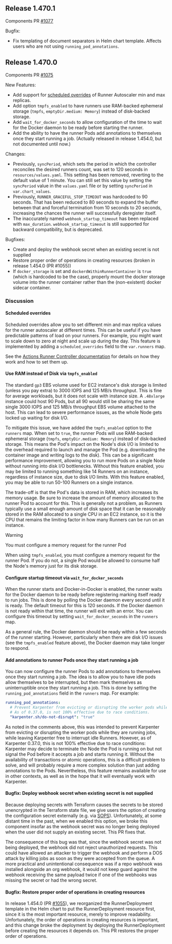 ## Release 1.470.1

Components PR [#1077](https://github.com/cloudposse/terraform-aws-components/pull/1077)

Bugfix:

- Fix templating of document separators in Helm chart template. Affects users who are not using
  `running_pod_annotations`.

## Release 1.470.0

Components PR [#1075](https://github.com/cloudposse/terraform-aws-components/pull/1075)

New Features:

- Add support for
  [scheduled overrides](https://github.com/actions/actions-runner-controller/blob/master/docs/automatically-scaling-runners.md#scheduled-overrides)
  of Runner Autoscaler min and max replicas.
- Add option `tmpfs_enabled` to have runners use RAM-backed ephemeral storage (`tmpfs`, `emptyDir.medium: Memory`)
  instead of disk-backed storage.
- Add `wait_for_docker_seconds` to allow configuration of the time to wait for the Docker daemon to be ready before
  starting the runner.
- Add the ability to have the runner Pods add annotations to themselves once they start running a job. (Actually
  released in release 1.454.0, but not documented until now.)

Changes:

- Previously, `syncPeriod`, which sets the period in which the controller reconciles the desired runners count, was set
  to 120 seconds in `resources/values.yaml`. This setting has been removed, reverting to the default value of 1 minute.
  You can still set this value by setting the `syncPeriod` value in the `values.yaml` file or by setting `syncPeriod` in
  `var.chart_values`.
- Previously, `RUNNER_GRACEFUL_STOP_TIMEOUT` was hardcoded to 90 seconds. That has been reduced to 80 seconds to expand
  the buffer between that and forceful termination from 10 seconds to 20 seconds, increasing the chances the runner will
  successfully deregister itself.
- The inaccurately named `webhook_startup_timeout` has been replaced with `max_duration`. `webhook_startup_timeout` is
  still supported for backward compatibility, but is deprecated.

Bugfixes:

- Create and deploy the webhook secret when an existing secret is not supplied
- Restore proper order of operations in creating resources (broken in release 1.454.0 (PR #1055))
- If `docker_storage` is set and `dockerdWithinRunnerContainer` is `true` (which is hardcoded to be the case), properly
  mount the docker storage volume into the runner container rather than the (non-existent) docker sidecar container.

### Discussion

#### Scheduled overrides

Scheduled overrides allow you to set different min and max replica values for the runner autoscaler at different times.
This can be useful if you have predictable patterns of load on your runners. For example, you might want to scale down
to zero at night and scale up during the day. This feature is implemented by adding a `scheduled_overrides` field to the
`var.runners` map.

See the
[Actions Runner Controller documentation](https://github.com/actions/actions-runner-controller/blob/master/docs/automatically-scaling-runners.md#scheduled-overrides)
for details on how they work and how to set them up.

#### Use RAM instead of Disk via `tmpfs_enabled`

The standard `gp3` EBS volume used for EC2 instance's disk storage is limited (unless you pay extra) to 3000 IOPS and
125 MB/s throughput. This is fine for average workloads, but it does not scale with instance size. A `.48xlarge`
instance could host 90 Pods, but all 90 would still be sharing the same single 3000 IOPS and 125 MB/s throughput EBS
volume attached to the host. This can lead to severe performance issues, as the whole Node gets locked up waiting for
disk I/O.

To mitigate this issue, we have added the `tmpfs_enabled` option to the `runners` map. When set to `true`, the runner
Pods will use RAM-backed ephemeral storage (`tmpfs`, `emptyDir.medium: Memory`) instead of disk-backed storage. This
means the Pod's impact on the Node's disk I/O is limited to the overhead required to launch and manage the Pod (e.g.
downloading the container image and writing logs to the disk). This can be a significant performance improvement,
allowing you to run more Pods on a single Node without running into disk I/O bottlenecks. Without this feature enabled,
you may be limited to running something like 14 Runners on an instance, regardless of instance size, due to disk I/O
limits. With this feature enabled, you may be able to run 50-100 Runners on a single instance.

The trade-off is that the Pod's data is stored in RAM, which increases its memory usage. Be sure to increase the amount
of memory allocated to the runner Pod to account for this. This is generally not a problem, as Runners typically use a
small enough amount of disk space that it can be reasonably stored in the RAM allocated to a single CPU in an EC2
instance, so it is the CPU that remains the limiting factor in how many Runners can be run on an instance.

> [!WARNING]
>
> You must configure a memory request for the runner Pod
>
> When using `tmpfs_enabled`, you must configure a memory request for the runner Pod. If you do not, a single Pod would
> be allowed to consume half the Node's memory just for its disk storage.

#### Configure startup timeout via `wait_for_docker_seconds`

When the runner starts and Docker-in-Docker is enabled, the runner waits for the Docker daemon to be ready before
registering marking itself ready to run jobs. This is done by polling the Docker daemon every second until it is ready.
The default timeout for this is 120 seconds. If the Docker daemon is not ready within that time, the runner will exit
with an error. You can configure this timeout by setting `wait_for_docker_seconds` in the `runners` map.

As a general rule, the Docker daemon should be ready within a few seconds of the runner starting. However, particularly
when there are disk I/O issues (see the `tmpfs_enabled` feature above), the Docker daemon may take longer to respond.

#### Add annotations to runner Pods once they start running a job

You can now configure the runner Pods to add annotations to themselves once they start running a job. The idea is to
allow you to have idle pods allow themselves to be interrupted, but then mark themselves as uninterruptible once they
start running a job. This is done by setting the `running_pod_annotations` field in the `runners` map. For example:

```yaml
running_pod_annotations:
  # Prevent Karpenter from evicting or disrupting the worker pods while they are running jobs
  # As of 0.37.0, is not 100% effective due to race conditions.
  "karpenter.sh/do-not-disrupt": "true"
```

As noted in the comments above, this was intended to prevent Karpenter from evicting or disrupting the worker pods while
they are running jobs, while leaving Karpenter free to interrupt idle Runners. However, as of Karpenter 0.37.0, this is
not 100% effective due to race conditions: Karpenter may decide to terminate the Node the Pod is running on but not
signal the Pod before it accepts a job and starts running it. Without the availability of transactions or atomic
operations, this is a difficult problem to solve, and will probably require a more complex solution than just adding
annotations to the Pods. Nevertheless, this feature remains available for use in other contexts, as well as in the hope
that it will eventually work with Karpenter.

#### Bugfix: Deploy webhook secret when existing secret is not supplied

Because deploying secrets with Terraform causes the secrets to be stored unencrypted in the Terraform state file, we
give users the option of creating the configuration secret externally (e.g. via
[SOPS](https://github.com/getsops/sops)). Unfortunately, at some distant time in the past, when we enabled this option,
we broke this component insofar as the webhook secret was no longer being deployed when the user did not supply an
existing secret. This PR fixes that.

The consequence of this bug was that, since the webhook secret was not being deployed, the webhook did not reject
unauthorized requests. This could have allowed an attacker to trigger the webhook and perform a DOS attack by killing
jobs as soon as they were accepted from the queue. A more practical and unintentional consequence was if a repo webhook
was installed alongside an org webhook, it would not keep guard against the webhook receiving the same payload twice if
one of the webhooks was missing the secret or had the wrong secret.

#### Bugfix: Restore proper order of operations in creating resources

In release 1.454.0 (PR [#1055](https://github.com/cloudposse/terraform-aws-components/pull/1055)), we reorganized the
RunnerDeployment template in the Helm chart to put the RunnerDeployment resource first, since it is the most important
resource, merely to improve readability. Unfortunately, the order of operations in creating resources is important, and
this change broke the deployment by deploying the RunnerDeployment before creating the resources it depends on. This PR
restores the proper order of operations.
